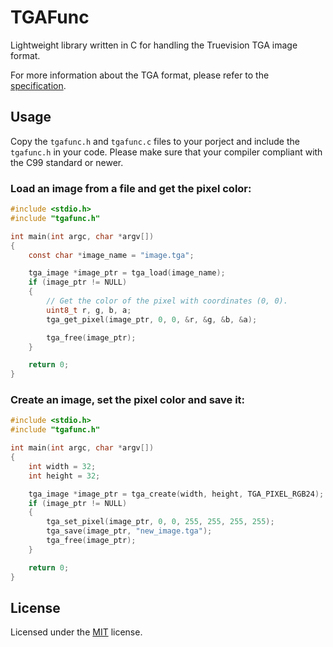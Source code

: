 # TGAFunc

Lightweight library written in C for handling the Truevision TGA image format.

For more information about the TGA format, please refer to the
[specification](http://www.dca.fee.unicamp.br/~martino/disciplinas/ea978/tgaffs.pdf).

## Usage

Copy the `tgafunc.h` and `tgafunc.c` files to your porject and include the
`tgafunc.h` in your code. Please make sure that your compiler compliant with
the C99 standard or newer.

### Load an image from a file and get the pixel color:
```c
#include <stdio.h>
#include "tgafunc.h"

int main(int argc, char *argv[])
{
    const char *image_name = "image.tga";

    tga_image *image_ptr = tga_load(image_name);
    if (image_ptr != NULL)
    {
        // Get the color of the pixel with coordinates (0, 0).
        uint8_t r, g, b, a;
        tga_get_pixel(image_ptr, 0, 0, &r, &g, &b, &a);

        tga_free(image_ptr);
    }

    return 0;
}

```

### Create an image, set the pixel color and save it:
```c
#include <stdio.h>
#include "tgafunc.h"

int main(int argc, char *argv[])
{
    int width = 32;
    int height = 32;

    tga_image *image_ptr = tga_create(width, height, TGA_PIXEL_RGB24);
    if (image_ptr != NULL)
    {
        tga_set_pixel(image_ptr, 0, 0, 255, 255, 255, 255);
        tga_save(image_ptr, "new_image.tga");
        tga_free(image_ptr);
    }

    return 0;
}

```

## License

Licensed under the [MIT](LICENSE) license.
